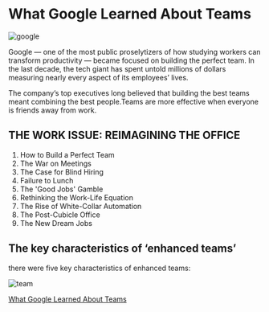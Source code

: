 # What Google Learned About Teams
![google](https://static01.nyt.com/images/2016/02/28/magazine/28mag-teams1-copy/28mag-teams1-copy-superJumbo-v3.jpg)

Google — one of the most public proselytizers of how studying workers can transform productivity — became focused on building the perfect team. In the last decade, the tech giant has spent untold millions of dollars measuring nearly every aspect of its employees’ lives. 

The company’s top executives long believed that building the best teams meant combining the best people.Teams are more effective when everyone is friends away from work.

## THE WORK ISSUE: REIMAGINING THE OFFICE
1. How to Build a Perfect Team
2. The War on Meetings
3. The Case for Blind Hiring
4. Failure to Lunch
5. The 'Good Jobs' Gamble
6. Rethinking the Work-Life Equation
7. The Rise of White-Collar Automation
8. The Post-Cubicle Office
9. The New Dream Jobs

## The key characteristics of ‘enhanced teams’
there were five key characteristics of enhanced teams:

![team](https://lh3.googleusercontent.com/TAateRpOGZ7R8mKp6SYD7m19r4GNzV0OJSCyu-C8pSa4ewu4B3gI3DzoAcPWUsYlz784bynlrHMUGJSZAuNe-oU=w1614)

[What Google Learned About Teams](https://rework.withgoogle.com/print/guides/5721312655835136/)